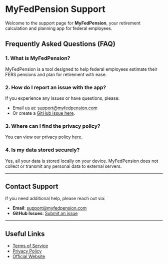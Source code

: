 # MyFedPension Support

Welcome to the support page for **MyFedPension**, your retirement calculation and planning app for federal employees.

## Frequently Asked Questions (FAQ)
### 1. **What is MyFedPension?**
MyFedPension is a tool designed to help federal employees estimate their FERS pensions and plan for retirement with ease.

### 2. **How do I report an issue with the app?**
If you experience any issues or have questions, please:
- Email us at: [support@myfedpension.com](mailto:support@myfedpension.com)
- Or create a [GitHub issue here](https://github.com/YOUR-USERNAME/myfedpension-support/issues).

### 3. **Where can I find the privacy policy?**
You can view our privacy policy [here](https://www.myfedpension.com/privacy).

### 4. **Is my data stored securely?**
Yes, all your data is stored locally on your device. MyFedPension does not collect or transmit any personal data to external servers.

---

## Contact Support
If you need additional help, please reach out via:
- **Email**: [support@myfedpension.com](mailto:support@myfedpension.com)
- **GitHub Issues**: [Submit an issue](https://github.com/YOUR-USERNAME/myfedpension-support/issues)

---

## Useful Links
- [Terms of Service](https://www.myfedpension.com/terms)
- [Privacy Policy](https://www.myfedpension.com/privacy)
- [Official Website](https://www.myfedpension.com)
